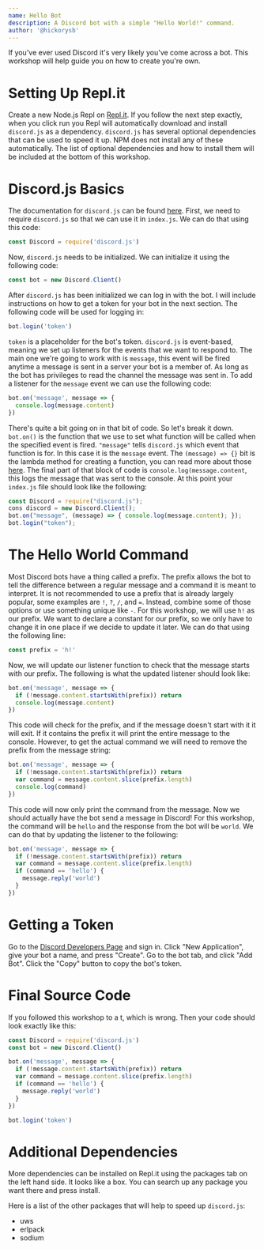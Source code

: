 ```yaml
---
name: Hello Bot
description: A Discord bot with a simple "Hello World!" command.
author: '@hickorysb'
---
```


If you've ever used Discord it's very likely you've come across a bot. This workshop will help guide you on how to create you're own.

# Setting Up Repl.it

Create a new Node.js Repl on [Repl.it](https://repl.it/). If you follow the next step exactly, when you click run you Repl will automatically download and install `discord.js` as a dependency. `discord.js` has several optional dependencies that can be used to speed it up. NPM does not install any of these automatically. The list of optional dependencies and how to install them will be included at the bottom of this workshop.

# Discord.js Basics

The documentation for `discord.js` can be found [here](http://discord.js.org/). First, we need to require `discord.js` so that we can use it in `index.js`. We can do that using this code:

```js
const Discord = require('discord.js')
```

Now, `discord.js` needs to be initialized. We can initialize it using the following code:

```js
const bot = new Discord.Client()
```

After `discord.js` has been initialized we can log in with the bot. I will include instructions on how to get a token for your bot in the next section. The following code will be used for logging in:

```js
bot.login('token')
```

`token` is a placeholder for the bot's token. `discord.js` is event-based, meaning we set up listeners for the events that we want to respond to. The main one we're going to work with is `message`, this event will be fired anytime a message is sent in a server your bot is a member of. As long as the bot has privileges to read the channel the message was sent in. To add a listener for the `message` event we can use the following code:

```js
bot.on('message', message => {
  console.log(message.content)
})
```

There's quite a bit going on in that bit of code. So let's break it down. `bot.on()` is the function that we use to set what function will be called when the specified event is fired. `"message"` tells `discord.js` which event that function is for. In this case it is the `message` event. The `(message) => {}` bit is the lambda method for creating a function, you can read more about those [here](https://www.vinta.com.br/blog/2015/javascript-lambda-and-arrow-functions/). The final part of that block of code is `console.log(message.content`, this logs the message that was sent to the console. At this point your `index.js` file should look like the following:

```js
const Discord = require("discord.js");
cons discord = new Discord.Client();
bot.on("message", (message) => { console.log(message.content); });
bot.login("token");
```

# The Hello World Command

Most Discord bots have a thing called a prefix. The prefix allows the bot to tell the difference between a regular message and a command it is meant to interpret. It is not recommended to use a prefix that is already largely popular, some examples are `!`, `?`, `/`, and `=`. Instead, combine some of those options or use something unique like `-`. For this workshop, we will use `h!` as our prefix. We want to declare a constant for our prefix, so we only have to change it in one place if we decide to update it later. We can do that using the following line:

```js
const prefix = 'h!'
```

Now, we will update our listener function to check that the message starts with our prefix. The following is what the updated listener should look like:

```js
bot.on('message', message => {
  if (!message.content.startsWith(prefix)) return
  console.log(message.content)
})
```

This code will check for the prefix, and if the message doesn't start with it it will exit. If it contains the prefix it will print the entire message to the console. However, to get the actual command we will need to remove the prefix from the message string:

```js
bot.on('message', message => {
  if (!message.content.startsWith(prefix)) return
  var command = message.content.slice(prefix.length)
  console.log(command)
})
```

This code will now only print the command from the message. Now we should actually have the bot send a message in Discord! For this workshop, the command will be `hello` and the response from the bot will be `world`. We can do that by updating the listener to the following:

```js
bot.on('message', message => {
  if (!message.content.startsWith(prefix)) return
  var command = message.content.slice(prefix.length)
  if (command == 'hello') {
    message.reply('world')
  }
})
```

# Getting a Token

Go to the [Discord Developers Page](https://discordapp.com/developers/applications/) and sign in. Click "New Application", give your bot a name, and press "Create". Go to the bot tab, and click "Add Bot". Click the "Copy" button to copy the bot's token.

# Final Source Code

If you followed this workshop to a t, which is wrong. Then your code should look exactly like this:

```js
const Discord = require('discord.js')
const bot = new Discord.Client()

bot.on('message', message => {
  if (!message.content.startsWith(prefix)) return
  var command = message.content.slice(prefix.length)
  if (command == 'hello') {
    message.reply('world')
  }
})

bot.login('token')
```

# Additional Dependencies

More dependencies can be installed on Repl.it using the packages tab on the left hand side. It looks like a box. You can search up any package you want there and press install.

Here is a list of the other packages that will help to speed up `discord.js`:

- uws
- erlpack
- sodium
